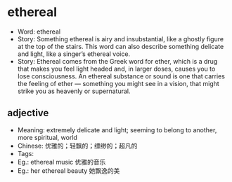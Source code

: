 # ethereal

- Word: ethereal
- Story: Something ethereal is airy and insubstantial, like a ghostly figure at the top of the stairs. This word can also describe something delicate and light, like a singer’s ethereal voice.
- Story: Ethereal comes from the Greek word for ether, which is a drug that makes you feel light headed and, in larger doses, causes you to lose consciousness. An ethereal substance or sound is one that carries the feeling of ether — something you might see in a vision, that might strike you as heavenly or supernatural.

## adjective

- Meaning: extremely delicate and light; seeming to belong to another, more spiritual, world
- Chinese: 优雅的；轻飘的；缥缈的；超凡的
- Tags: 
- Eg.: ethereal music 优雅的音乐
- Eg.: her ethereal beauty 她飘逸的美

